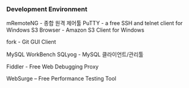 ### Development Environment

mRemoteNG - 종합 원격 제어툴
PuTTY - a free SSH and telnet client for Windows
S3 Browser - Amazon S3 Client for Windows

fork - Git GUI Client

MySQL WorkBench
SQLyog - MySQL 클라이언트/관리툴

Fiddler - Free Web Debugging Proxy

WebSurge – Free Performance Testing Tool